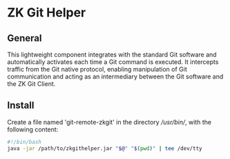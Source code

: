 # ZK Git Helper
## General 
This lightweight component integrates with the standard Git software and automatically activates each time a Git command is executed. It intercepts traffic from the Git native protocol, enabling manipulation of Git communication and acting as an intermediary between the Git software and the ZK Git Client.

## Install
Create a file named 'git-remote-zkgit' in the directory */usr/bin/*, with the following content:

```bash
#!/bin/bash
java -jar /path/to/zkgithelper.jar "$@" "$(pwd)" | tee /dev/tty
```
